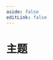 ```yaml
---
aside: false
editLink: false
---
```


# 主题

<script setup>
import Chart from '../components/sample/theme/index.vue'
</script>
<Chart/>

<!--@include: @/components/sample/theme/index.md-->
